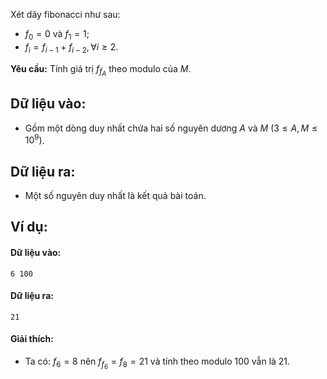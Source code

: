 Xét dãy fibonacci như sau:
- $f_0 = 0$ và $f_1 = 1$;
- $f_i = f_{i−1} + f_{i−2}, \forall i ≥ 2$.

**Yêu cầu:** Tính giá trị $f_{f_A}$ theo modulo của $M$.

## Dữ liệu vào:
- Gồm một dòng duy nhất chứa hai số nguyên dương $A$ và $M\ (3 ≤ A, M ≤ 10^9)$.

## Dữ liệu ra:
- Một số nguyên duy nhất là kết quả bài toán.

## Ví dụ:
#### Dữ liệu vào:
```
6 100
```

#### Dữ liệu ra:
```
21
```

#### Giải thích:
- Ta có: $f_6 = 8$ nên $f_{f_6} = f_8 = 21$ và tính theo modulo $100$ vẫn là $21$.